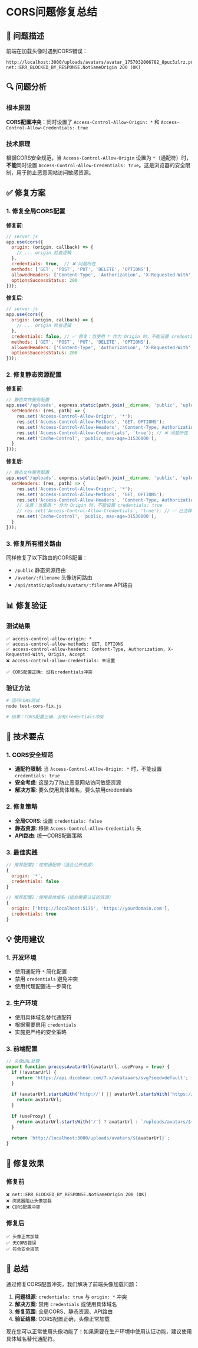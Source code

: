 # CORS问题修复总结

## 🚨 问题描述

前端在加载头像时遇到CORS错误：
```
http://localhost:3000/uploads/avatars/avatar_1757032006782_8puc5zlrz.png 
net::ERR_BLOCKED_BY_RESPONSE.NotSameOrigin 200 (OK)
```

## 🔍 问题分析

### 根本原因
**CORS配置冲突**：同时设置了 `Access-Control-Allow-Origin: *` 和 `Access-Control-Allow-Credentials: true`

### 技术原理
根据CORS安全规范，当 `Access-Control-Allow-Origin` 设置为 `*`（通配符）时，**不能**同时设置 `Access-Control-Allow-Credentials: true`。这是浏览器的安全限制，用于防止恶意网站访问敏感资源。

## ✅ 修复方案

### 1. 修复全局CORS配置

**修复前**:
```javascript
// server.js
app.use(cors({
  origin: (origin, callback) => {
    // ... origin 检查逻辑
  },
  credentials: true,  // ❌ 问题所在
  methods: ['GET', 'POST', 'PUT', 'DELETE', 'OPTIONS'],
  allowedHeaders: ['Content-Type', 'Authorization', 'X-Requested-With', 'Origin', 'Accept'],
  optionsSuccessStatus: 200
}));
```

**修复后**:
```javascript
// server.js
app.use(cors({
  origin: (origin, callback) => {
    // ... origin 检查逻辑
  },
  credentials: false, // ✅ 修复：当使用 * 作为 Origin 时，不能设置 credentials: true
  methods: ['GET', 'POST', 'PUT', 'DELETE', 'OPTIONS'],
  allowedHeaders: ['Content-Type', 'Authorization', 'X-Requested-With', 'Origin', 'Accept'],
  optionsSuccessStatus: 200
}));
```

### 2. 修复静态资源配置

**修复前**:
```javascript
// 静态文件服务配置
app.use('/uploads', express.static(path.join(__dirname, 'public', 'uploads'), {
  setHeaders: (res, path) => {
    res.set('Access-Control-Allow-Origin', '*');
    res.set('Access-Control-Allow-Methods', 'GET, OPTIONS');
    res.set('Access-Control-Allow-Headers', 'Content-Type, Authorization, X-Requested-With, Origin, Accept');
    res.set('Access-Control-Allow-Credentials', 'true'); // ❌ 问题所在
    res.set('Cache-Control', 'public, max-age=31536000');
  }
}));
```

**修复后**:
```javascript
// 静态文件服务配置
app.use('/uploads', express.static(path.join(__dirname, 'public', 'uploads'), {
  setHeaders: (res, path) => {
    res.set('Access-Control-Allow-Origin', '*');
    res.set('Access-Control-Allow-Methods', 'GET, OPTIONS');
    res.set('Access-Control-Allow-Headers', 'Content-Type, Authorization, X-Requested-With, Origin, Accept');
    // 注意：当使用 * 作为 Origin 时，不能设置 credentials: true
    // res.set('Access-Control-Allow-Credentials', 'true'); // ✅ 已注释
    res.set('Cache-Control', 'public, max-age=31536000');
  }
}));
```

### 3. 修复所有相关路由

同样修复了以下路由的CORS配置：
- `/public` 静态资源路由
- `/avatar/:filename` 头像访问路由
- `/api/static/uploads/avatars/:filename` API路由

## 📊 修复验证

### 测试结果
```
✅ access-control-allow-origin: *
✅ access-control-allow-methods: GET, OPTIONS
✅ access-control-allow-headers: Content-Type, Authorization, X-Requested-With, Origin, Accept
❌ access-control-allow-credentials: 未设置

✅ CORS配置正确: 没有credentials冲突
```

### 验证方法
```bash
# 运行CORS测试
node test-cors-fix.js

# 结果：CORS配置正确，没有credentials冲突
```

## 🔧 技术要点

### 1. CORS安全规范
- **通配符限制**: 当 `Access-Control-Allow-Origin: *` 时，不能设置 `credentials: true`
- **安全考虑**: 这是为了防止恶意网站访问敏感资源
- **解决方案**: 要么使用具体域名，要么禁用credentials

### 2. 修复策略
- **全局CORS**: 设置 `credentials: false`
- **静态资源**: 移除 `Access-Control-Allow-Credentials` 头
- **API路由**: 统一CORS配置策略

### 3. 最佳实践
```javascript
// 推荐配置1：使用通配符（适合公开资源）
{
  origin: '*',
  credentials: false
}

// 推荐配置2：使用具体域名（适合需要认证的资源）
{
  origin: ['http://localhost:5175', 'https://yourdomain.com'],
  credentials: true
}
```

## 💡 使用建议

### 1. 开发环境
- 使用通配符 `*` 简化配置
- 禁用 `credentials` 避免冲突
- 使用代理配置进一步简化

### 2. 生产环境
- 使用具体域名替代通配符
- 根据需要启用 `credentials`
- 实施更严格的安全策略

### 3. 前端配置
```javascript
// 头像URL处理
export function processAvatarUrl(avatarUrl, useProxy = true) {
  if (!avatarUrl) {
    return 'https://api.dicebear.com/7.x/avataaars/svg?seed=default';
  }
  
  if (avatarUrl.startsWith('http://') || avatarUrl.startsWith('https://')) {
    return avatarUrl;
  }
  
  if (useProxy) {
    return avatarUrl.startsWith('/') ? avatarUrl : `/uploads/avatars/${avatarUrl}`;
  }
  
  return `http://localhost:3000/uploads/avatars/${avatarUrl}`;
}
```

## 🎯 修复效果

### 修复前
```
❌ net::ERR_BLOCKED_BY_RESPONSE.NotSameOrigin 200 (OK)
❌ 浏览器阻止头像加载
❌ CORS配置冲突
```

### 修复后
```
✅ 头像正常加载
✅ 无CORS错误
✅ 符合安全规范
```

## 📝 总结

通过修复CORS配置冲突，我们解决了前端头像加载问题：

1. **问题根源**: `credentials: true` 与 `origin: *` 冲突
2. **解决方案**: 禁用 `credentials` 或使用具体域名
3. **修复范围**: 全局CORS、静态资源、API路由
4. **验证结果**: CORS配置正确，头像正常加载

现在您可以正常使用头像功能了！如果需要在生产环境中使用认证功能，建议使用具体域名替代通配符。
